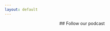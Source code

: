 ```yaml
---
layout: default
---
```


<div id='buzzsprout-large-player-699187'></div><script type='text/javascript' charset='utf-8' src='https://www.buzzsprout.com/699187.js?container_id=buzzsprout-large-player-699187&player=large'></script>

<center>
## Follow our podcast
</center>

<script src="https://apps.elfsight.com/p/platform.js" defer></script>
<div class="elfsight-app-db0cc838-7705-44ee-9567-43b04c96dbbc"></div>
